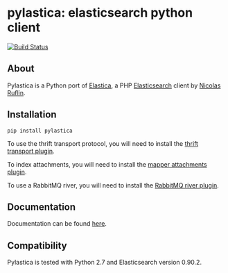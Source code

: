 pylastica: elasticsearch python client
======================================
[![Build Status](https://secure.travis-ci.org/jlinn/pylastica.png?branch=master)](http://travis-ci.org/jlinn/pylastica)

About
-----
Pylastica is a Python port of [Elastica](https://github.com/ruflin/Elastica), a PHP [Elasticsearch](http://www.elasticsearch.org/) client
by [Nicolas Ruflin](https://github.com/ruflin).

Installation
------------
```
pip install pylastica
```

To use the thrift transport protocol, you will need to install the [thrift transport plugin](https://github.com/elasticsearch/elasticsearch-transport-thrift).

To index attachments, you will need to install the [mapper attachments plugin](https://github.com/elasticsearch/elasticsearch-mapper-attachments).

To use a RabbitMQ river, you will need to install the [RabbitMQ river plugin](https://github.com/elasticsearch/elasticsearch-river-rabbitmq/blob/master/README.md).


Documentation
-------------
Documentation can be found [here](https://pylastica.readthedocs.org).

Compatibility
-------------
Pylastica is tested with Python 2.7 and Elasticsearch version 0.90.2.